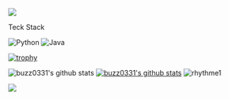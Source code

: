 <img src="https://capsule-render.vercel.app/api?type=waving&color=timeGradient&height=150&section=header&text=Hyunjun%20GitHub&fontSize=70" />

<br/>
<p>Teck Stack</p>

![Python](https://img.shields.io/badge/Python-3776AB?style=for-the-badge&logo=python&logoColor=white)
![Java](https://img.shields.io/badge/Java-007396?style=for-the-badge&logo=java&logoColor=white)

[![trophy](https://github-profile-trophy.vercel.app/?username=buzz0331&row=1)](https://github.com/ryo-ma/github-profile-trophy)

![buzz0331's github stats](https://github-readme-stats.vercel.app/api?username=buzz0331&show_icons=true)
[![buzz0331's github stats](https://github-readme-stats.vercel.app/api/top-langs/?username=buzz0331&show_icons=true&hide_border=true&title_color=004386&icon_color=004386&layout=compact)](https://github.com/buzz0331)
![rhythme1](https://github.com/buzz0331/buzz0331/assets/130340360/f263dc53-c201-46ed-8993-3c55a832b09c)

<img src="https://capsule-render.vercel.app/api?type=waving&color=timeGradient&height=150&section=footer&text=Thankyou!&fontSize=20" />

<!--
**buzz0331/buzz0331** is a ✨ _special_ ✨ repository because its `README.md` (this file) appears on your GitHub profile.

Here are some ideas to get you started:

- 🔭 I’m currently working on ...
- 🌱 I’m currently learning ...
- 👯 I’m looking to collaborate on ...
- 🤔 I’m looking for help with ...
- 💬 Ask me about ...
- 📫 How to reach me: ...
- 😄 Pronouns: ...
- ⚡ Fun fact: ...
-->
